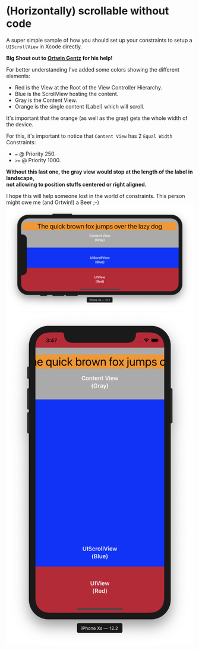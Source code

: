 #  (Horizontally) scrollable without code

A super simple sample of how you should set up your constraints to setup a `UIScrollView` in Xcode directly.

**Big Shout out to [Ortwin Gentz](https://twitter.com/ortwingentz) for his help!**

For better understanding I've added some colors showing the different elements:

- Red is the View at the Root of the View Controller Hierarchy.
- Blue is the ScrollView hosting the content.
- Gray is the Content View.
- Orange is the single content (Label) which will scroll.

It's important that the orange (as well as the gray) gets the whole width of the device.

For this, it's important to notice that `Content View` has 2 `Equal Width` Constraints:

- `=` @ Priority 250.
- `>=` @ Priority 1000.

**Without this last one, the gray view would stop at the length of the label in landscape,<br />not allowing to position stuffs centered or right aligned.**

I hope this will help someone lost in the world of constraints. This person might owe me (and Ortwin!) a Beer ;-)
![](landscape.png)
![](portrait.png)
